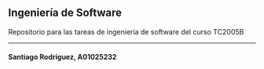 ## Ingeniería de Software

Repositorio para las tareas de ingeniería de software del curso TC2005B

---
#### Santiago Rodríguez, A01025232